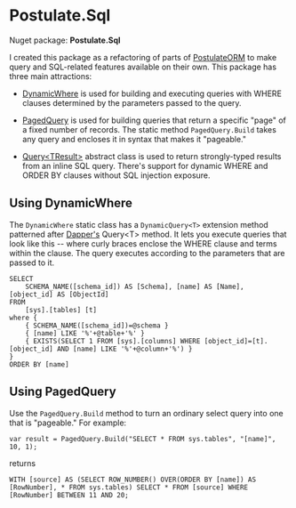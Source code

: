 # Postulate.Sql

Nuget package: **Postulate.Sql**

I created this package as a refactoring of parts of [PostulateORM](https://github.com/adamosoftware/PostulateORM) to make query and SQL-related features available on their own. This package has three main attractions:

- [DynamicWhere](https://github.com/adamosoftware/Postulate.Sql/blob/master/Postulate.Sql/DynamicWhere.cs) is used for building and executing queries with WHERE clauses determined by the parameters passed to the query.

- [PagedQuery](https://github.com/adamosoftware/Postulate.Sql/blob/master/Postulate.Sql/PagedQuery.cs) is used for building queries that return a specific "page" of a fixed number of records. The static method `PagedQuery.Build` takes any query and encloses it in syntax that makes it "pageable."

- [Query&lt;TResult&gt;](https://github.com/adamosoftware/Postulate.Sql/blob/master/Postulate.Sql/Abstract/Query.cs) abstract class is used to return strongly-typed results from an inline SQL query. There's support for dynamic WHERE and ORDER BY clauses without SQL injection exposure.

## Using DynamicWhere

The `DynamicWhere` static class has a `DynamicQuery<T>` extension method patterned after [Dapper's](https://github.com/StackExchange/Dapper) Query&lt;T&gt; method. It lets you execute queries that look like this -- where curly braces enclose the WHERE clause and terms within the clause. The query executes according to the parameters that are passed to it.

    SELECT 
        SCHEMA_NAME([schema_id]) AS [Schema], [name] AS [Name], [object_id] AS [ObjectId]
    FROM 
        [sys].[tables] [t]	
    where {
        { SCHEMA_NAME([schema_id])=@schema }
        { [name] LIKE '%'+@table+'%' }
        { EXISTS(SELECT 1 FROM [sys].[columns] WHERE [object_id]=[t].[object_id] AND [name] LIKE '%'+@column+'%') }
    }			    		
    ORDER BY [name]
    
## Using PagedQuery

Use the `PagedQuery.Build` method to turn an ordinary select query into one that is "pageable." For example:

    var result = PagedQuery.Build("SELECT * FROM sys.tables", "[name]", 10, 1);
    
returns

    WITH [source] AS (SELECT ROW_NUMBER() OVER(ORDER BY [name]) AS [RowNumber], * FROM sys.tables) SELECT * FROM [source] WHERE [RowNumber] BETWEEN 11 AND 20;
